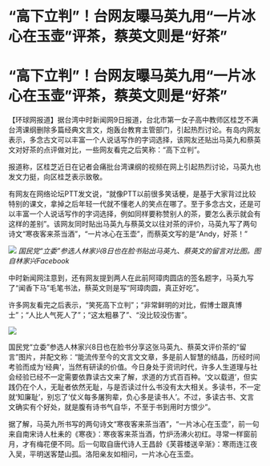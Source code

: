 # “高下立判”！台网友曝马英九用“一片冰心在玉壶”评茶，蔡英文则是“好茶”

# “高下立判”！台网友曝马英九用“一片冰心在玉壶”评茶，蔡英文则是“好茶”

【环球网报道】据台湾中时新闻网9日报道，台北市第一女子高中教师区桂芝不满台湾课纲删除多篇经典文言文，炮轰台教育主管部门，引起热烈讨论。有岛内网友表示，多念古文可以丰富一个人说话写作的字词选择，该网友还贴出马英九和蔡英文对好茶的点评做对比，一些网友看完之后笑称：“高下立判”。

报道称，区桂芝近日在记者会痛批台湾课纲的视频在网上引起热烈讨论，马英九也发文力挺，向区桂芝表示致敬。

有网友在网络论坛PTT发文说，“就像PTT以前很多笑话梗，是基于大家背过比较特别的课文，拿掉之后年轻一代就不懂老人的笑点在哪了。至于多念古文，还是可以丰富一个人说话写作的字词选择，例如同样要称赞别人的茶，要怎么表示就会有这样的差别”。该网友同时贴出马英九与蔡英文以往对茶的评价，马英九写了两句诗文“寒夜客来茶当酒”，“一片冰心在玉壶”，而蔡英文写的是“Andy，好茶！”

![](https://inews.gtimg.com/om_bt/O-xmgB6fqvSVo4SCRi0G7HQEV1AYmXbqrdf9PLRGRCewoAA/1000)
_国民党“立委”参选人林家兴8日也在脸书贴出马英九、蔡英文的留言对比图。图自林家兴Facebook_

中时新闻网注意到，还有网友提到两人在此前阿璋肉圆店的签名题字，马英九写了“闻香下马”毛笔书法，蔡英文则是写“阿璋肉圆，真正好吃”。

许多网友看完之后表示，“笑死高下立判”；“非常鲜明的对比，假博士跟真博士”；“人比人气死人了”；“这太粗暴了”、“没比较没伤害”。

![](https://inews.gtimg.com/om_bt/ONBvQHAuralFnGPCL5npKgphTSqrSt8aA-6t_XGOIGCPEAA/1000)

国民党“立委”参选人林家兴8日也在脸书分享这张马英九、蔡英文评价茶的“留言”图片，并配文称：“能流传至今的文言文文章，多是前人智慧的结晶，历经时间考验而成为‘经典’，当然有研读的价值。今日身处于资讯时代，许多人生道理与社会经验已经不一定需要依靠读古文来了解，求道的方式百百种。‘文以载道’，但实践仍在个人，无耻者依然无耻，与是否读过什么书没有太大相关。多读书，不一定就‘知廉耻’，别忘了‘仗义每多屠狗辈，负心多是读书人’。不过，多读古书、文言文确实有个好处，就是腹有诗书气自华，不至于书到用时方恨少”。

据了解，马英九所书写的两句诗文“寒夜客来茶当酒”，“一片冰心在玉壶”，前一句来自南宋诗人杜耒的《寒夜》：寒夜客来茶当酒，竹炉汤沸火初红。寻常一样窗前月，才有梅花便不同。后一句取自唐代诗人王昌龄《芙蓉楼送辛渐》：寒雨连江夜入吴，平明送客楚山孤。洛阳亲友如相问，一片冰心在玉壶。

